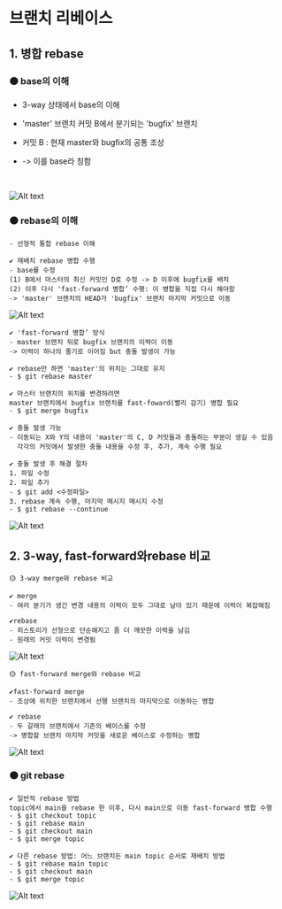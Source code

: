 # 브랜치 리베이스
## 1. 병합 rebase

### 🟠 base의 이해

- 3-way 상태에서 base의 이해
- 'master' 브랜치 커밋 B에서 분기되는 'bugfix' 브랜치

- 커밋 B : 현재 master와 bugfix의 공통 조상
- -> 이를 base라 칭함
<br> 

![Alt text](image.png)

### 🟠 rebase의 이해

```
- 선형적 통합 rebase 이해

✔️ 재배치 rebase 병합 수행
- base를 수정
(1) B에서 마스터의 최신 커밋인 D로 수정 -> D 이후에 bugfix를 배치
(2) 이후 다시 'fast-forward 병합’ 수행: 이 병합을 직접 다시 해야함
-> 'master' 브랜치의 HEAD가 'bugfix' 브랜치 마지막 커밋으로 이동
```
![Alt text](image-1.png)


```
✔️ 'fast-forward 병합’ 방식
- master 브랜치 뒤로 bugfix 브랜치의 이력이 이동
-> 이력이 하나의 줄기로 이어짐 but 충돌 발생이 가능

✔️ rebase만 하면 'master'의 위치는 그대로 유지
- $ git rebase master

✔️ 마스터 브랜치의 위치를 변경하려면
master 브랜치에서 bugfix 브랜치를 fast-foward(빨리 감기) 병합 필요
- $ git merge bugfix
```

```
✔️ 충돌 발생 가능
- 이동되는 X와 Y의 내용이 'master'의 C, D 커밋들과 충돌하는 부분이 생길 수 있음
  각각의 커밋에서 발생한 충돌 내용을 수정 후, 추가, 계속 수행 필요

✔️ 충돌 발생 후 해결 절차
1. 파일 수정
2. 파일 추가
- $ git add <수정파일>
3. rebase 계속 수행, 마지막 메시지 메시지 수정
- $ git rebase --continue
```
![Alt text](image-2.png)

## 2. 3-way, fast-forward와rebase 비교

```
🟡 3-way merge와 rebase 비교

✔️ merge
- 여러 분기가 생긴 변경 내용의 이력이 모두 그대로 남아 있기 때문에 이력이 복잡해짐

✔️rebase
- 히스토리가 선형으로 단순해지고 좀 더 깨끗한 이력을 남김
- 원래의 커밋 이력이 변경됨
```
![Alt text](image-3.png)

```
🟡 fast-forward merge와 rebase 비교

✔️fast-forward merge
- 조상에 위치한 브랜치에서 선행 브랜치의 마지막으로 이동하는 병합

✔️ rebase 
- 두 갈래의 브랜치에서 기존의 베이스를 수정
-> 병합할 브랜치 마지막 커밋을 새로운 베이스로 수정하는 병합
```
![Alt text](image-4.png)

### 🟠 git rebase
```
✔️ 일반적 rebase 방법
topic에서 main을 rebase 한 이후, 다시 main으로 이동 fast-forward 병합 수행
- $ git checkout topic
- $ git rebase main
- $ git checkout main
- $ git merge topic 

✔️ 다른 rebase 방법: 어느 브랜치든 main topic 순서로 재배치 방법
- $ git rebase main topic
- $ git checkout main
- $ git merge topic
```
![Alt text](image-5.png)
